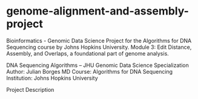 # genome-alignment-and-assembly-project
Bioinformatics - Genomic Data Science Project for the Algorithms for DNA Sequencing course by Johns Hopkins University. 
Module 3: Edit Distance, Assembly, and Overlaps, a foundational part of genome analysis.

DNA Sequencing Algorithms – JHU Genomic Data Science Specialization
Author: Julian Borges MD Course: Algorithms for DNA Sequencing
Institution: Johns Hopkins University

Project Description
